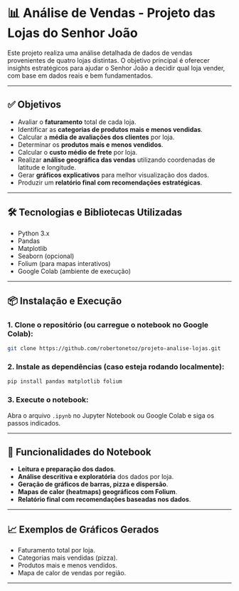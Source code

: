 # 📊 Análise de Vendas - Projeto das Lojas do Senhor João

Este projeto realiza uma análise detalhada de dados de vendas provenientes de quatro lojas distintas. O objetivo principal é oferecer insights estratégicos para ajudar o Senhor João a decidir qual loja vender, com base em dados reais e bem fundamentados.

---

## ✅ Objetivos

- Avaliar o **faturamento** total de cada loja.
- Identificar as **categorias de produtos mais e menos vendidas**.
- Calcular a **média de avaliações dos clientes** por loja.
- Determinar os **produtos mais e menos vendidos**.
- Calcular o **custo médio de frete** por loja.
- Realizar **análise geográfica das vendas** utilizando coordenadas de latitude e longitude.
- Gerar **gráficos explicativos** para melhor visualização dos dados.
- Produzir um **relatório final com recomendações estratégicas**.

---

## 🛠️ Tecnologias e Bibliotecas Utilizadas

- Python 3.x
- Pandas
- Matplotlib
- Seaborn (opcional)
- Folium (para mapas interativos)
- Google Colab (ambiente de execução)

---

## 📦 Instalação e Execução

### 1. Clone o repositório (ou carregue o notebook no Google Colab):
```bash
git clone https://github.com/robertonetoz/projeto-analise-lojas.git
```

### 2. Instale as dependências (caso esteja rodando localmente):
```bash
pip install pandas matplotlib folium
```

### 3. Execute o notebook:
Abra o arquivo `.ipynb` no Jupyter Notebook ou Google Colab e siga os passos indicados.

---

## 📌 Funcionalidades do Notebook

- **Leitura e preparação dos dados**.
- **Análise descritiva e exploratória** dos dados por loja.
- **Geração de gráficos de barras, pizza e dispersão**.
- **Mapas de calor (heatmaps) geográficos com Folium**.
- **Relatório final com recomendações baseadas nos dados**.

---

## 📈 Exemplos de Gráficos Gerados

- Faturamento total por loja.
- Categorias mais vendidas (pizza).
- Produtos mais e menos vendidos.
- Mapa de calor de vendas por região.

---
